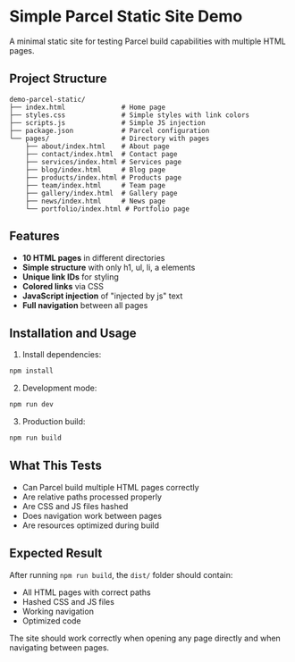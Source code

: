 # Simple Parcel Static Site Demo

A minimal static site for testing Parcel build capabilities with multiple HTML pages.

## Project Structure

```
demo-parcel-static/
├── index.html              # Home page
├── styles.css              # Simple styles with link colors
├── scripts.js              # Simple JS injection
├── package.json            # Parcel configuration
└── pages/                  # Directory with pages
    ├── about/index.html    # About page
    ├── contact/index.html  # Contact page
    ├── services/index.html # Services page
    ├── blog/index.html     # Blog page
    ├── products/index.html # Products page
    ├── team/index.html     # Team page
    ├── gallery/index.html  # Gallery page
    ├── news/index.html     # News page
    └── portfolio/index.html # Portfolio page
```

## Features

- **10 HTML pages** in different directories
- **Simple structure** with only h1, ul, li, a elements
- **Unique link IDs** for styling
- **Colored links** via CSS
- **JavaScript injection** of "injected by js" text
- **Full navigation** between all pages

## Installation and Usage

1. Install dependencies:
```bash
npm install
```

2. Development mode:
```bash
npm run dev
```

3. Production build:
```bash
npm run build
```

## What This Tests

- Can Parcel build multiple HTML pages correctly
- Are relative paths processed properly  
- Are CSS and JS files hashed
- Does navigation work between pages
- Are resources optimized during build

## Expected Result

After running `npm run build`, the `dist/` folder should contain:
- All HTML pages with correct paths
- Hashed CSS and JS files
- Working navigation
- Optimized code

The site should work correctly when opening any page directly and when navigating between pages. 